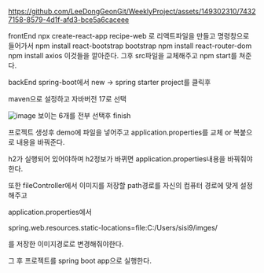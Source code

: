 

https://github.com/LeeDongGeonGit/WeeklyProject/assets/149302310/74327158-8579-4d1f-afd3-bce5a6caceee

frontEnd
npx create-react-app recipe-web
로 리액트파일을 만들고 명령창으로 들어가서
npm install react-bootstrap bootstrap
npm install react-router-dom
 npm install axios
 이것들을 깔아준다.
 그후 src파일을 교체해주고
 npm start를 쳐준다.

 backEnd
 spring-boot에서 new -> spring starter project를 클릭후 
 
 maven으로 설정하고 자바버전 17로 선택
 
 ![image](https://github.com/LeeDongGeonGit/WeeklyProject/assets/149302310/95766a2e-6df9-4c6c-ad9f-6d8e666bddbc)
보이는 6개를 전부 선택후 finish

프로젝트 생성후 demo에 파일을 넣어주고 application.properties를 교체 or 복붙으로 내용을 바꿔준다.

h2가 실행되어 있어야하며 h2정보가 바뀌면 application.properties내용을 바꿔줘야한다.

또한 fileController에서 이미지를 저장할 path경로를 자신의 컴퓨터 경로에 맞게 설정해주고 

application.properties에서

spring.web.resources.static-locations=file:C:/Users/sisi9/imges/

를 저장한 이미지경로로 변경해줘야한다.

그 후 프로젝트를 spring boot app으로 실행한다. 

